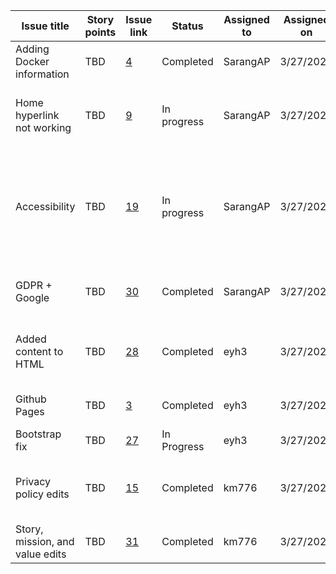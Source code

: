 | Issue title | Story points | Issue link | Status | Assigned to | Assigned on | Completed on | Category | Status notes |
| --- | --- | --- | --- | --- | --- | --- | --- | --- | 
| Adding Docker information | TBD | [4](https://github.com/SarangAP/mywebclass-simulation/issues/4) | Completed | SarangAP | 3/27/2023 | 3/27/2023 | Documentation | Docker integration successful |
| Home hyperlink not working | TBD | [9](https://github.com/SarangAP/mywebclass-simulation/issues/9) | In progress | SarangAP | 3/27/2023 | TBD | Bug | Worked locally but not via GitHub pages|
| Accessibility | TBD | [19](https://github.com/SarangAP/mywebclass-simulation/issues/19) | In progress | SarangAP | 3/27/2023 | TBD | Feature | Added alt text to image so far, awaiting further progress before additional modifications|
| GDPR + Google | TBD | [30](https://github.com/SarangAP/mywebclass-simulation/pull/30) | Completed | SarangAP | 3/27/2023 | 3/27/2023 | Feature | Added Google Analytics code|
| Added content to HTML | TBD | [28](https://github.com/SarangAP/mywebclass-simulation/issues/28) | Completed | eyh3 | 3/27/2023 | 3/27/2023 | Feature | Added original content to the main page|
| Github Pages | TBD | [3](https://github.com/SarangAP/mywebclass-simulation/pull/3) | Completed | eyh3 | 3/27/2023 | 3/27/2023 | Feature | Set up GitHub Pages|
| Bootstrap fix | TBD | [27](https://github.com/SarangAP/mywebclass-simulation/pull/27) | In Progress | eyh3 | 3/27/2023 | TBD | Feature | Fix bootstrap code|
| Privacy policy edits | TBD | [15](https://github.com/SarangAP/mywebclass-simulation/issues/15) | Completed | km776 | 3/27/2023 | 3/27/2023 | Documentation | Added a notice about Google Analytics cookie usage |
| Story, mission, and value edits | TBD | [31](https://github.com/SarangAP/mywebclass-simulation/pull/31) | Completed | km776 | 3/27/2023 | 3/27/2023 | Documentation | Added depth to mission + core values |
